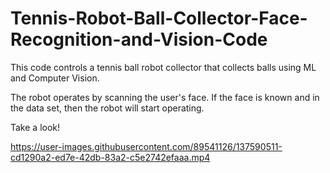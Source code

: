 # Tennis-Robot-Ball-Collector-Face-Recognition-and-Vision-Code


This code controls a tennis ball robot collector that collects balls using ML and Computer Vision.

The robot operates by scanning the user's face. If the face is known and in the data set, then the robot will start operating.





Take a look! 

https://user-images.githubusercontent.com/89541126/137590511-cd1290a2-ed7e-42db-83a2-c5e2742efaaa.mp4

